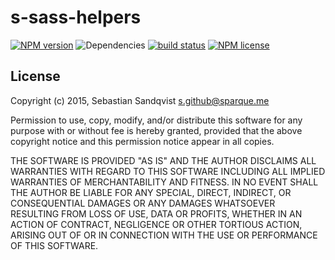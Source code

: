 # s-sass-helpers 
[![NPM version](https://img.shields.io/npm/v/s-sass-helpers.svg)](https://www.npmjs.com/package/s-sass-helpers) ![Dependencies](https://img.shields.io/david/sebastiansandqvist/s-sass-helpers.svg) [![build status](http://img.shields.io/travis/sebastiansandqvist/s-sass-helpers.svg)](https://travis-ci.org/sebastiansandqvist/s-sass-helpers) [![NPM license](https://img.shields.io/npm/l/s-sass-helpers.svg)](https://www.npmjs.com/package/s-sass-helpers)
## License
Copyright (c) 2015, Sebastian Sandqvist <s.github@sparque.me>

Permission to use, copy, modify, and/or distribute this software for any purpose with or without fee is hereby granted, provided that the above copyright notice and this permission notice appear in all copies.

THE SOFTWARE IS PROVIDED "AS IS" AND THE AUTHOR DISCLAIMS ALL WARRANTIES WITH REGARD TO THIS SOFTWARE INCLUDING ALL IMPLIED WARRANTIES OF MERCHANTABILITY AND FITNESS. IN NO EVENT SHALL THE AUTHOR BE LIABLE FOR ANY SPECIAL, DIRECT, INDIRECT, OR CONSEQUENTIAL DAMAGES OR ANY DAMAGES WHATSOEVER RESULTING FROM LOSS OF USE, DATA OR PROFITS, WHETHER IN AN ACTION OF CONTRACT, NEGLIGENCE OR OTHER TORTIOUS ACTION, ARISING OUT OF OR IN CONNECTION WITH THE USE OR PERFORMANCE OF THIS SOFTWARE.
